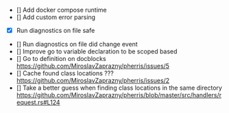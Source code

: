 - [] Add docker compose runtime
- [] Add custom error parsing
- [x] Run diagnostics on file safe
- [] Run diagnostics on file did change event
- [] Improve go to variable declaration to be scoped based
- [] Go to definition on docblocks https://github.com/MiroslavZaprazny/pherris/issues/5
- [] Cache found class locations ??? https://github.com/MiroslavZaprazny/pherris/issues/2
- [] Take a better guess when finding class locations in the same directory https://github.com/MiroslavZaprazny/pherris/blob/master/src/handlers/request.rs#L124
